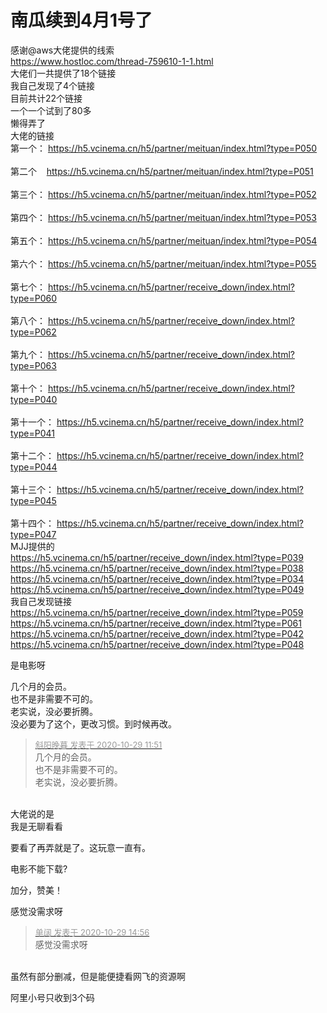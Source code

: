 # 南瓜续到4月1号了


感谢@aws大佬提供的线索<br />
https://www.hostloc.com/thread-759610-1-1.html<br />
大佬们一共提供了18个链接<br />
我自己发现了4个链接<br />
目前共计22个链接<br />
一个一个试到了80多<br />
懒得弄了<br />
大佬的链接<br />
第一个： https://h5.vcinema.cn/h5/partner/meituan/index.html?type=P050<br />
<br />
第二个&nbsp; &nbsp; https://h5.vcinema.cn/h5/partner/meituan/index.html?type=P051<br />
<br />
第三个： https://h5.vcinema.cn/h5/partner/meituan/index.html?type=P052<br />
<br />
第四个： https://h5.vcinema.cn/h5/partner/meituan/index.html?type=P053<br />
<br />
第五个： https://h5.vcinema.cn/h5/partner/meituan/index.html?type=P054<br />
<br />
第六个： https://h5.vcinema.cn/h5/partner/meituan/index.html?type=P055<br />
<br />
第七个： https://h5.vcinema.cn/h5/partner/receive_down/index.html?type=P060<br />
<br />
第八个： https://h5.vcinema.cn/h5/partner/receive_down/index.html?type=P062<br />
<br />
第九个： https://h5.vcinema.cn/h5/partner/receive_down/index.html?type=P063<br />
<br />
第十个： https://h5.vcinema.cn/h5/partner/receive_down/index.html?type=P040<br />
<br />
第十一个： https://h5.vcinema.cn/h5/partner/receive_down/index.html?type=P041<br />
<br />
第十二个： https://h5.vcinema.cn/h5/partner/receive_down/index.html?type=P044<br />
<br />
第十三个： https://h5.vcinema.cn/h5/partner/receive_down/index.html?type=P045<br />
<br />
第十四个： https://h5.vcinema.cn/h5/partner/receive_down/index.html?type=P047<br />
MJJ提供的<br />
https://h5.vcinema.cn/h5/partner/receive_down/index.html?type=P039<br />
https://h5.vcinema.cn/h5/partner/receive_down/index.html?type=P038<br />
https://h5.vcinema.cn/h5/partner/receive_down/index.html?type=P034<br />
https://h5.vcinema.cn/h5/partner/receive_down/index.html?type=P049<br />
我自己发现链接<br />
https://h5.vcinema.cn/h5/partner/receive_down/index.html?type=P059<br />
https://h5.vcinema.cn/h5/partner/receive_down/index.html?type=P061<br />
https://h5.vcinema.cn/h5/partner/receive_down/index.html?type=P042<br />
https://h5.vcinema.cn/h5/partner/receive_down/index.html?type=P048<br />


是电影呀

几个月的会员。<br />
也不是非需要不可的。<br />
老实说，没必要折腾。<br />
没必要为了这个，更改习惯。到时候再改。

<div class="quote"><blockquote><font size="2"><a href="https://www.hostloc.com/forum.php?mod=redirect&amp;goto=findpost&amp;pid=9368501&amp;ptid=759746" target="_blank"><font color="#999999">斜阳晚暮 发表于 2020-10-29 11:51</font></a></font><br />
几个月的会员。<br />
也不是非需要不可的。<br />
老实说，没必要折腾。</blockquote></div><br />
大佬说的是<br />
我是无聊看看

要看了再弄就是了。这玩意一直有。

电影不能下载?

加分，赞美！

感觉没需求呀<br />
<img src="static/image/smiley/default/hug.gif" smilieid="13" border="0" alt="" />

<div class="quote"><blockquote><font size="2"><a href="https://www.hostloc.com/forum.php?mod=redirect&amp;goto=findpost&amp;pid=9369322&amp;ptid=759746" target="_blank"><font color="#999999">单阔 发表于 2020-10-29 14:56</font></a></font><br />
感觉没需求呀</blockquote></div><br />
虽然有部分删减，但是能便捷看网飞的资源啊

阿里小号只收到3个码

